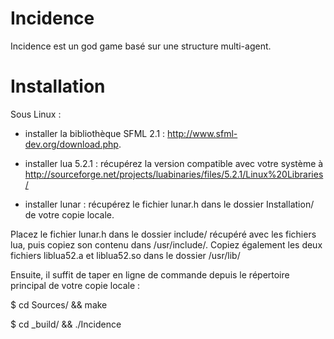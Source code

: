 Incidence
=========

Incidence est un god game basé sur une structure multi-agent.


Installation
============

Sous Linux :

 - installer la bibliothèque SFML 2.1 : http://www.sfml-dev.org/download.php.
 
 - installer lua 5.2.1 : récupérez la version compatible avec votre système à http://sourceforge.net/projects/luabinaries/files/5.2.1/Linux%20Libraries/
 
 - installer lunar : récupérez le fichier lunar.h dans le dossier Installation/ de votre copie locale.
 
 Placez le fichier lunar.h dans le dossier include/ récupéré avec les fichiers lua, puis copiez son contenu dans /usr/include/.
 Copiez également les deux fichiers liblua52.a et liblua52.so dans le dossier /usr/lib/

Ensuite, il suffit de taper en ligne de commande depuis le répertoire principal de votre copie locale :

$ cd Sources/ && make

$ cd _build/ && ./Incidence
